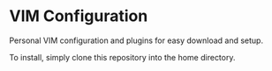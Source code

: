 # VIM Configuration

Personal VIM configuration and plugins for easy download and setup.

To install, simply clone this repository into the home directory.
